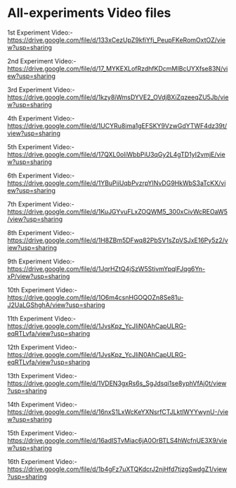 # All-experiments Video files

1st Experiment Video:- https://drive.google.com/file/d/133xCezUpZ9kfiYfj_PeupFKeRomOxtOZ/view?usp=sharing

2nd Experiment Video:- https://drive.google.com/file/d/17_MYKEXLofRzdhfKDcmMIBcUYXfse83N/view?usp=sharing

3rd Experiment Video:- https://drive.google.com/file/d/1kzy8iWmsDYVE2_OVdjBXiZqzeeqZU5Jb/view?usp=sharing

4th Experiment Video:- https://drive.google.com/file/d/1UCYRu8ima1gEFSKY9VzwGdYTWF4dz39t/view?usp=sharing

5th Experiment Video:- https://drive.google.com/file/d/17QXL0oliWbbPiU3qGy2L4gTD1yI2vmjE/view?usp=sharing

6th Experiment Video:- https://drive.google.com/file/d/1YBuPiiUqbPvzrpYINvDG9HkWbS3aTcKX/view?usp=sharing

7th Experiment Video:- https://drive.google.com/file/d/1KuJGYvuFLxZOQWM5_300xCivWcREOaW5/view?usp=sharing

8th Experiment Video:- https://drive.google.com/file/d/1H8ZBm5DFwq82PbSV1sZpVSJxE16Py5z2/view?usp=sharing

9th Experiment Video:- https://drive.google.com/file/d/1JqrHZtQ4jSzW5StivmYpqlFJqg6Yn-xP/view?usp=sharing

10th Experiment Video:- https://drive.google.com/file/d/1O6m4csnHGOQOZn8Se81u-J2UaLGShghA/view?usp=sharing

11th Experiment Video:- https://drive.google.com/file/d/1JvsKpz_YcJIiN0AhCapULRG-eqRTLvfa/view?usp=sharing

12th Experiment Video:- https://drive.google.com/file/d/1JvsKpz_YcJIiN0AhCapULRG-eqRTLvfa/view?usp=sharing

13th Experiment Video:- https://drive.google.com/file/d/1VDEN3gxRs6s_SgJdsqi1se8yphVfAj0t/view?usp=sharing

14th Experiment Video:- https://drive.google.com/file/d/16nxS1LxWcKeYXNsrfCTJLktlWYYwynU-/view?usp=sharing

15th Experiment Video:- https://drive.google.com/file/d/16adISTvMiac6jA0OrBTLS4hWcfnUE3X9/view?usp=sharing

16th Experiment Video:- https://drive.google.com/file/d/1b4gFz7uXTQKdcrJ2njHfd7tjzgSwdgZ1/view?usp=sharing
